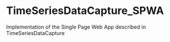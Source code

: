 # TimeSeriesDataCapture_SPWA
Implementation of the Single Page Web App described in TimeSeriesDataCapture 
